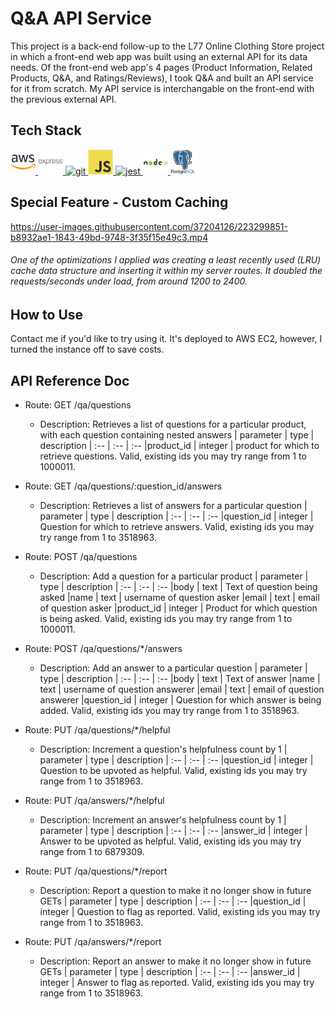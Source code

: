 # Q&A API Service
This project is a back-end follow-up to the L77 Online Clothing Store project in which a front-end web app was built using an external API for its data needs. Of the front-end web app's 4 pages (Product Information, Related Products, Q&A, and Ratings/Reviews), I took Q&A and built an API service for it from scratch. My API service is interchangable on the front-end with the previous external API.

## Tech Stack
<p align="left"> <a href="https://aws.amazon.com" target="_blank" rel="noreferrer"> <img src="https://raw.githubusercontent.com/devicons/devicon/master/icons/amazonwebservices/amazonwebservices-original-wordmark.svg" alt="aws" width="40" height="40"/> </a> <a href="https://expressjs.com" target="_blank" rel="noreferrer"> <img src="https://raw.githubusercontent.com/devicons/devicon/master/icons/express/express-original-wordmark.svg" alt="express" width="40" height="40"/> </a> <a href="https://git-scm.com/" target="_blank" rel="noreferrer"> <img src="https://www.vectorlogo.zone/logos/git-scm/git-scm-icon.svg" alt="git" width="40" height="40"/> </a> <a href="https://developer.mozilla.org/en-US/docs/Web/JavaScript" target="_blank" rel="noreferrer"> <img src="https://raw.githubusercontent.com/devicons/devicon/master/icons/javascript/javascript-original.svg" alt="javascript" width="40" height="40"/> </a> <a href="https://jestjs.io" target="_blank" rel="noreferrer"> <img src="https://www.vectorlogo.zone/logos/jestjsio/jestjsio-icon.svg" alt="jest" width="40" height="40"/> </a> <a href="https://nodejs.org" target="_blank" rel="noreferrer"> <img src="https://raw.githubusercontent.com/devicons/devicon/master/icons/nodejs/nodejs-original-wordmark.svg" alt="nodejs" width="40" height="40"/> </a> <a href="https://www.postgresql.org" target="_blank" rel="noreferrer"> <img src="https://raw.githubusercontent.com/devicons/devicon/master/icons/postgresql/postgresql-original-wordmark.svg" alt="postgresql" width="40" height="40"/> </a> </p>

## Special Feature - Custom Caching
https://user-images.githubusercontent.com/37204126/223299851-b8932ae1-1843-49bd-9748-3f35f15e49c3.mp4

###### One of the optimizations I applied was creating a least recently used (LRU) cache data structure and inserting it within my server routes. It doubled the requests/seconds under load, from around 1200 to 2400.

## How to Use
Contact me if you'd like to try using it. It's deployed to AWS EC2, however, I turned the instance off to save costs. 

## API Reference Doc
* Route: GET /qa/questions
  * Description: Retrieves a list of questions for a particular product, with each question containing nested answers
    | parameter | type | description
    | :--       | :--  | :--
    |product_id | integer | product for which to retrieve questions. Valid, existing ids you may try range from 1 to 1000011.
   
* Route: GET /qa/questions/:question_id/answers
  * Description: Retrieves a list of answers for a particular question
    | parameter | type | description
    | :--       | :--  | :--
    |question_id | integer | Question for which to retrieve answers. Valid, existing ids you may try range from 1 to 3518963.

* Route: POST /qa/questions
  * Description: Add a question for a particular product
    | parameter | type | description
    | :--       | :--  | :--
    |body | text | Text of question being asked
    |name | text | username of question asker
    |email | text | email of question asker
    |product_id | integer | Product for which question is being asked. Valid, existing ids you may try range from 1 to 1000011.

* Route: POST /qa/questions/*/answers
  * Description: Add an answer to a particular question
    | parameter | type | description
    | :--       | :--  | :--
    |body | text | Text of answer
    |name | text | username of question answerer
    |email | text | email of question answerer
    |question_id | integer | Question for which answer is being added. Valid, existing ids you may try range from 1 to 3518963.

* Route: PUT /qa/questions/*/helpful
  * Description: Increment a question's helpfulness count by 1
    | parameter | type | description
    | :--       | :--  | :--
    |question_id | integer | Question to be upvoted as helpful. Valid, existing ids you may try range from 1 to 3518963.

* Route: PUT /qa/answers/*/helpful
  * Description: Increment an answer's helpfulness count by 1
    | parameter | type | description
    | :--       | :--  | :--
    |answer_id | integer | Answer to be upvoted as helpful. Valid, existing ids you may try range from 1 to 6879309.
  
* Route: PUT /qa/questions/*/report
  * Description: Report a question to make it no longer show in future GETs
    | parameter | type | description
    | :--       | :--  | :--
    |question_id | integer | Question to flag as reported. Valid, existing ids you may try range from 1 to 3518963.
  
* Route: PUT /qa/answers/*/report
  * Description: Report an answer to make it no longer show in future GETs
    | parameter | type | description
    | :--       | :--  | :--
    |answer_id | integer | Answer to flag as reported. Valid, existing ids you may try range from 1 to 3518963.
